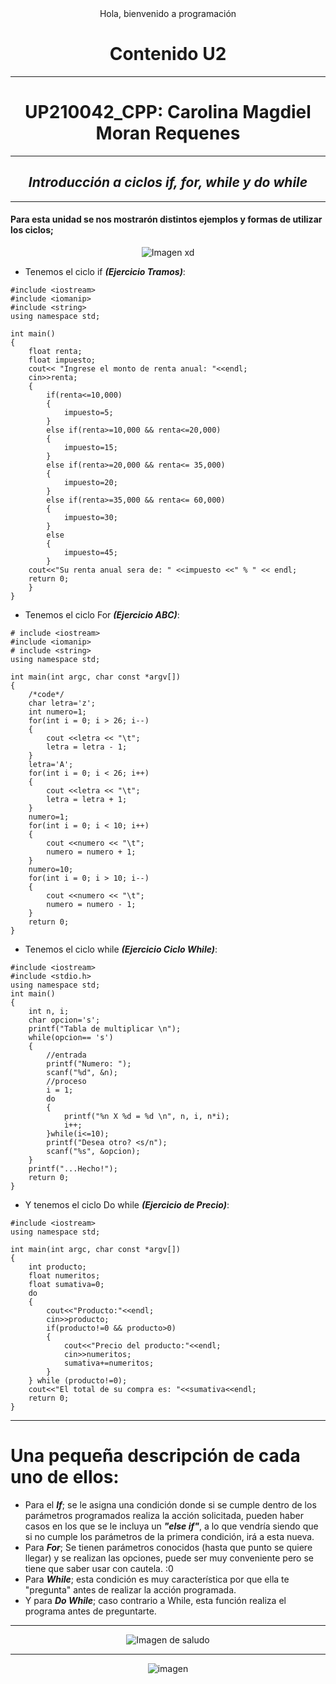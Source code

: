 <center>  Hola,  
bienvenido a programación  
</center>  


<center>

# Contenido U2  
</center>

<center>

---
# UP210042_CPP: Carolina Magdiel Moran Requenes  
---
## ***Introducción a ciclos if, for, while y do while***  
---

</center>

#### Para esta unidad se nos mostrarón distintos ejemplos y formas de utilizar los ciclos;

<center>

![Imagen xd](https://i.pinimg.com/564x/5e/f4/25/5ef425d3082328b1e7d8768c2ca8f017.jpg)

</center>

- Tenemos el ciclo if ***(Ejercicio Tramos)***:
```
#include <iostream>
#include <iomanip>
#include <string>
using namespace std;

int main()
{
    float renta;
    float impuesto;
    cout<< "Ingrese el monto de renta anual: "<<endl;
    cin>>renta;
    {
        if(renta<=10,000)
        {
            impuesto=5;
        }
        else if(renta>=10,000 && renta<=20,000)
        {
            impuesto=15;
        }
        else if(renta>=20,000 && renta<= 35,000)
        {
            impuesto=20;
        }
        else if(renta>=35,000 && renta<= 60,000)
        {
            impuesto=30;
        }
        else 
        {
            impuesto=45;
        }
    cout<<"Su renta anual sera de: " <<impuesto <<" % " << endl;    
    return 0;
    }
}
```
- Tenemos el ciclo For ***(Ejercicio ABC)***:
```
# include <iostream>
#include <iomanip>
# include <string>
using namespace std;

int main(int argc, char const *argv[])
{
    /*code*/
    char letra='z';
    int numero=1;
    for(int i = 0; i > 26; i--)
    {
        cout <<letra << "\t";
        letra = letra - 1;
    }
    letra='A';
    for(int i = 0; i < 26; i++)
    {
        cout <<letra << "\t";
        letra = letra + 1;
    }
    numero=1;
    for(int i = 0; i < 10; i++)
    {
        cout <<numero << "\t";
        numero = numero + 1;
    }
    numero=10;
    for(int i = 0; i > 10; i--)
    {
        cout <<numero << "\t";
        numero = numero - 1;
    }
    return 0;
}
```
- Tenemos el ciclo while ***(Ejercicio Ciclo While)***:
```
#include <iostream>
#include <stdio.h>
using namespace std;
int main() 
{
    int n, i;
    char opcion='s';
    printf("Tabla de multiplicar \n");
    while(opcion== 's')
    {
        //entrada
        printf("Numero: ");
        scanf("%d", &n);
        //proceso
        i = 1;
        do
        {
            printf("%n X %d = %d \n", n, i, n*i);
            i++;
        }while(i<=10);
        printf("Desea otro? <s/n");
        scanf("%s", &opcion);
    }
    printf("...Hecho!");
    return 0;
}
```
- Y tenemos el ciclo Do while ***(Ejercicio de Precio)***:
```
#include <iostream>
using namespace std;

int main(int argc, char const *argv[])
{
    int producto;
    float numeritos;
    float sumativa=0;
    do
    {
        cout<<"Producto:"<<endl;
        cin>>producto;
        if(producto!=0 && producto>0)
        {
            cout<<"Precio del producto:"<<endl;
            cin>>numeritos;
            sumativa+=numeritos;
        }
    } while (producto!=0);
    cout<<"El total de su compra es: "<<sumativa<<endl;
    return 0;
}
```
---
# Una pequeña descripción de cada uno de ellos:
- Para el ***If***; se le asigna una condición donde si se cumple dentro de los parámetros programados realiza la acción solicitada, pueden haber casos en los que se le incluya un ***"else if"***, a lo que vendría siendo que si no cumple los parámetros de la primera condición, irá a esta nueva.
- Para ***For***; Se tienen parámetros conocidos (hasta que punto se quiere llegar) y se realizan las opciones, puede ser muy conveniente pero se tiene que saber usar con cautela. :0
- Para ***While***; esta condición es muy característica por que ella te "pregunta" antes de realizar la acción programada.
- Y para ***Do While***; caso contrario a While, esta función realiza el programa antes de preguntarte.
---
<center>

![Imagen de saludo](https://i.pinimg.com/564x/69/ee/6b/69ee6ba1cf98f4111c10814614cd3eca.jpg)

---

![imagen](https://i.pinimg.com/564x/6f/d0/89/6fd08936bdd537a6b5d5958df7c38412.jpg)

</center>